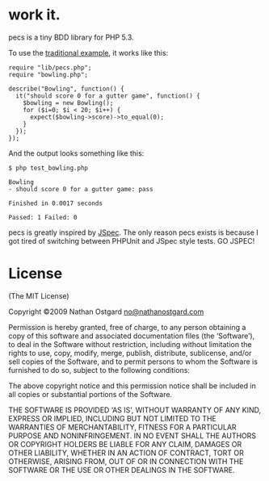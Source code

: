 work it.
========

pecs is a tiny BDD library for PHP 5.3.

To use the [traditional example](http://rspec.info), it works like this:

    require "lib/pecs.php";
    require "bowling.php";
    
    describe("Bowling", function() {
      it("should score 0 for a gutter game", function() {
        $bowling = new Bowling();
        for ($i=0; $i < 20; $i++) {
          expect($bowling->score)->to_equal(0);
        }
      });
    });

And the output looks something like this:

    $ php test_bowling.php 

    Bowling
    - should score 0 for a gutter game: pass

    Finished in 0.0017 seconds

    Passed: 1 Failed: 0

pecs is greatly inspired by [JSpec](http://github.com/visionmedia/jspec). The
only reason pecs exists is because I got tired of switching between PHPUnit and
JSpec style tests. GO JSPEC!

License
=======

(The MIT License)

Copyright ©2009 Nathan Ostgard <no@nathanostgard.com>

Permission is hereby granted, free of charge, to any person obtaining a copy of this software and associated documentation files (the ‘Software’), to deal in the Software without restriction, including without limitation the rights to use, copy, modify, merge, publish, distribute, sublicense, and/or sell copies of the Software, and to permit persons to whom the Software is furnished to do so, subject to the following conditions:

The above copyright notice and this permission notice shall be included in all copies or substantial portions of the Software.

THE SOFTWARE IS PROVIDED ‘AS IS’, WITHOUT WARRANTY OF ANY KIND, EXPRESS OR IMPLIED, INCLUDING BUT NOT LIMITED TO THE WARRANTIES OF MERCHANTABILITY, FITNESS FOR A PARTICULAR PURPOSE AND NONINFRINGEMENT. IN NO EVENT SHALL THE AUTHORS OR COPYRIGHT HOLDERS BE LIABLE FOR ANY CLAIM, DAMAGES OR OTHER LIABILITY, WHETHER IN AN ACTION OF CONTRACT, TORT OR OTHERWISE, ARISING FROM, OUT OF OR IN CONNECTION WITH THE SOFTWARE OR THE USE OR OTHER DEALINGS IN THE SOFTWARE.
